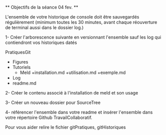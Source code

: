** Objectifs de la séance 04 fev. **

L'ensemble de votre historique de console doit être sauvegardés régulièrement (minimum toutes les 30 minutes, avant chaque réouverture de terminal aussi dans le dossier log.)

1- Créer l'arborescence suivante en versionnant l'ensemble sauf les log qui contiendront vos historiques datés

PratiquesGit
+ Figures
+ Tutoriels
  + Meld
    +installation.md
    +utilisation.md
    +exemple.md
+ Log
+ readme.md

2- Créer le contenu associé à l'installation de meld et son usage

3- Créer un nouveau dossier pour SourceTree

4- référencer l'ensemble dans votre readme et insérer l'ensemble dans votre répertoire Github TravailCollaboratif.

Pour vous aider relire le fichier gitPratiques, gitHistoriques
